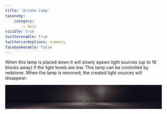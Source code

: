 ```yaml
---
title: 'Arcane Lamp'
taxonomy:
    category:
        - docs
visible: true
twitterenable: true
twittercardoptions: summary
facebookenable: false
---
```


When this lamp is placed down it will slowly spawn light sources (up to 16 blocks away) if the light levels are low. This lamp can be controlled by redstone. When the lamp is removed, the created light sources will disappear:

![](Arcane%20Lamp.jpg)